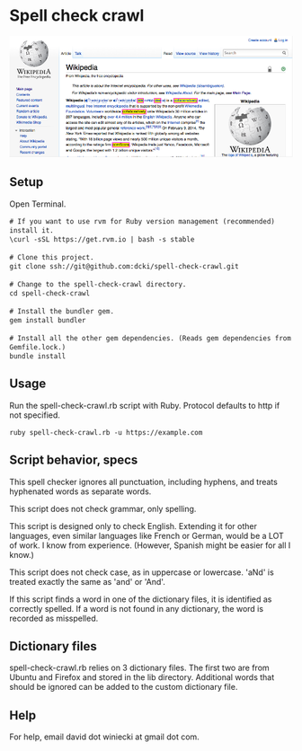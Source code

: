 Spell check crawl
=================

![Screenshot of highlighted spelling errors on Wikipedia, including a false positive](wikipedia_screenshot.png)

Setup
-----

Open Terminal.
    
    # If you want to use rvm for Ruby version management (recommended) install it.
    \curl -sSL https://get.rvm.io | bash -s stable
    
    # Clone this project.
    git clone ssh://git@github.com:dcki/spell-check-crawl.git
    
    # Change to the spell-check-crawl directory.
    cd spell-check-crawl
    
    # Install the bundler gem.
    gem install bundler
    
    # Install all the other gem dependencies. (Reads gem dependencies from Gemfile.lock.)
    bundle install


Usage
-----

Run the spell-check-crawl.rb script with Ruby. Protocol defaults to http if not specified.

    ruby spell-check-crawl.rb -u https://example.com


Script behavior, specs
----------------------

This spell checker ignores all punctuation, including hyphens, and treats hyphenated words as separate words.

This script does not check grammar, only spelling.

This script is designed only to check English. Extending it for other languages, even similar languages like French or German, would be a LOT of work. I know from experience. (However, Spanish might be easier for all I know.)

This script does not check case, as in uppercase or lowercase. 'aNd' is treated exactly the same as 'and' or 'And'.

If this script finds a word in one of the dictionary files, it is identified as correctly spelled. If a word is not found in any dictionary, the word is recorded as misspelled.


Dictionary files
----------------

spell-check-crawl.rb relies on 3 dictionary files. The first two are from Ubuntu and Firefox and stored in the lib directory. Additional words that should be ignored can be added to the custom dictionary file.


Help
----

For help, email david dot winiecki at gmail dot com.
